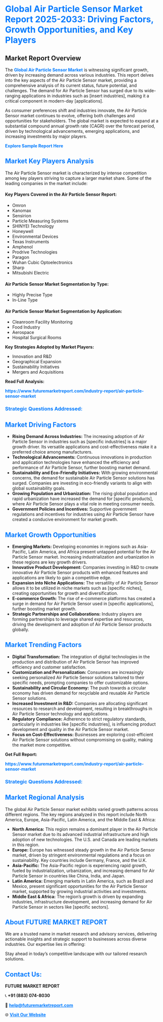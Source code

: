 <h1 style="color: #007BFF;">Global Air Particle Sensor Market Report 2025-2033: Driving Factors, Growth Opportunities, and Key Players</h1>

<section id="overview">
<h2>Market Report Overview</h2>
<p>The <a href="https://www.futuremarketreport.com/industry-report/air-particle-sensor-market" style="color: #007BFF; text-decoration: none;"><strong>Global Air Particle Sensor Market</strong></a> is witnessing significant growth, driven by increasing demand across various industries. This report delves into the key aspects of the Air Particle Sensor market, providing a comprehensive analysis of its current status, future potential, and challenges. The demand for Air Particle Sensor has surged due to its wide-ranging applications in industries such as [insert industries], making it a critical component in modern-day [applications].</p>
<p>As consumer preferences shift and industries innovate, the Air Particle Sensor market continues to evolve, offering both challenges and opportunities for stakeholders. The global market is expected to expand at a substantial compound annual growth rate (CAGR) over the forecast period, driven by technological advancements, emerging applications, and increasing investments by major players.</p>
</section>

<section id="overview">
<p><a href="https://www.futuremarketreport.com/request-sample/reportId=75515" style="color: #007BFF; text-decoration: none;"><strong>Explore Sample Report Here</strong></a></p>
</section>

<section id="key-players">
<h2 style="color: #007BFF;">Market Key Players Analysis</h2>
<p>The Air Particle Sensor market is characterized by intense competition among key players striving to capture a larger market share. Some of the leading companies in the market include:</p>
<h4>Key Players Covered in the Air Particle Sensor Report:</h4>
<ul><li>Omron</li><li>Kanomax</li><li>Sensirion</li><li>Particle Measuring Systems</li><li>SHINYEI Technology</li><li>Honeywell</li><li>Environmental Devices</li><li>Texas Instruments</li><li>Amphenol</li><li>Prodrive Technologies</li><li>Paragon</li><li>Wuhan Cubic Optoelectronics</li><li>Sharp</li><li>Mitsubishi Electric</li></ul>
<h4>Air Particle Sensor Market Segmentation by Type:</h4>
<ul><li>Highly Precise Type</li><li>In-Line Type</li></ul>

<h4>Air Particle Sensor Market Segmentation by Application:</h4>
<ul><li>Cleanroom Facility Monitoring</li><li>Food Industry</li><li>Aerospace</li><li>Hospital Surgical Rooms</li></ul>
<p><strong>Key Strategies Adopted by Market Players:</strong></p>
<ul>
<li>Innovation and R&D</li>
<li>Geographical Expansion</li>
<li>Sustainability Initiatives</li>
<li>Mergers and Acquisitions</li>
</ul>
</section>

<section>
<p><strong>Read Full Analysis: </strong></p><a href="https://www.futuremarketreport.com/industry-report/air-particle-sensor-market" style="color: #007BFF; text-decoration: none;"><strong>https://www.futuremarketreport.com/industry-report/air-particle-sensor-market</strong></a>
<h3 style="color: #007BFF;">Strategic Questions Addressed:</h3>
</section>

<section id="driving-factors">
<h2 style="color: #007BFF;">Market Driving Factors</h2>
<ul>
<li><strong>Rising Demand Across Industries:</strong> The increasing adoption of Air Particle Sensor in industries such as [specific industries] is a major growth driver. Its versatile applications and cost-effectiveness make it a preferred choice among manufacturers.</li>
<li><strong>Technological Advancements:</strong> Continuous innovations in production and application technologies have enhanced the efficiency and performance of Air Particle Sensor, further boosting market demand.</li>
<li><strong>Sustainability and Eco-Friendly Initiatives:</strong> With growing environmental concerns, the demand for sustainable Air Particle Sensor solutions has surged. Companies are investing in eco-friendly variants to align with global sustainability goals.</li>
<li><strong>Growing Population and Urbanization:</strong> The rising global population and rapid urbanization have increased the demand for [specific products], where Air Particle Sensor plays a vital role in meeting consumer needs.</li>
<li><strong>Government Policies and Incentives:</strong> Supportive government regulations and incentives for industries using Air Particle Sensor have created a conducive environment for market growth.</li>
</ul>
</section>

<section id="growth-opportunities">
<h2 style="color: #007BFF;">Market Growth Opportunities</h2>
<ul>
<li><strong>Emerging Markets:</strong> Developing economies in regions such as Asia-Pacific, Latin America, and Africa present untapped potential for the Air Particle Sensor market. Increasing industrialization and urbanization in these regions are key growth drivers.</li>
<li><strong>Innovative Product Development:</strong> Companies investing in R&D to create innovative Air Particle Sensor products with enhanced features and applications are likely to gain a competitive edge.</li>
<li><strong>Expansion into Niche Applications:</strong> The versatility of Air Particle Sensor allows it to be utilized in niche markets such as [specific niches], creating opportunities for growth and diversification.</li>
<li><strong>E-commerce Growth:</strong> The rise of e-commerce platforms has created a surge in demand for Air Particle Sensor used in [specific applications], further boosting market growth.</li>
<li><strong>Strategic Partnerships and Collaborations:</strong> Industry players are forming partnerships to leverage shared expertise and resources, driving the development and adoption of Air Particle Sensor products globally.</li>
</ul>
</section>

<section id="trending-factors">
<h2 style="color: #007BFF;">Market Trending Factors</h2>
<ul>
<li><strong>Digital Transformation:</strong> The integration of digital technologies in the production and distribution of Air Particle Sensor has improved efficiency and customer satisfaction.</li>
<li><strong>Customization and Personalization:</strong> Consumers are increasingly seeking personalized Air Particle Sensor solutions tailored to their specific needs, prompting companies to offer customizable options.</li>
<li><strong>Sustainability and Circular Economy:</strong> The push towards a circular economy has driven demand for recyclable and reusable Air Particle Sensor solutions.</li>
<li><strong>Increased Investment in R&D:</strong> Companies are allocating significant resources to research and development, resulting in breakthroughs in Air Particle Sensor technology and applications.</li>
<li><strong>Regulatory Compliance:</strong> Adherence to strict regulatory standards, particularly in industries like [specific industries], is influencing product development and quality in the Air Particle Sensor market.</li>
<li><strong>Focus on Cost-Effectiveness:</strong> Businesses are exploring cost-efficient Air Particle Sensor solutions without compromising on quality, making the market more competitive.</li>
</ul>
</section>

<section>
<p><strong>Get Full Report: </strong></p><a href="https://www.futuremarketreport.com/industry-report/air-particle-sensor-market" style="color: #007BFF; text-decoration: none;"><strong>https://www.futuremarketreport.com/industry-report/air-particle-sensor-market</strong></a>
<h3 style="color: #007BFF;">Strategic Questions Addressed:</h3>
</section>


<section id="regional-analysis">
<h2 style="color: #007BFF;">Market Regional Analysis</h2>
<p>The global Air Particle Sensor market exhibits varied growth patterns across different regions. The key regions analyzed in this report include North America, Europe, Asia-Pacific, Latin America, and the Middle East & Africa:</p>
<ul>
<li><strong>North America:</strong> This region remains a dominant player in the Air Particle Sensor market due to its advanced industrial infrastructure and high adoption of new technologies. The U.S. and Canada are leading markets in this region.</li>
<li><strong>Europe:</strong> Europe has witnessed steady growth in the Air Particle Sensor market, driven by stringent environmental regulations and a focus on sustainability. Key countries include Germany, France, and the U.K.</li>
<li><strong>Asia-Pacific:</strong> The Asia-Pacific region is experiencing rapid growth, fueled by industrialization, urbanization, and increasing demand for Air Particle Sensor in countries like China, India, and Japan.</li>
<li><strong>Latin America:</strong> Emerging markets in Latin America, such as Brazil and Mexico, present significant opportunities for the Air Particle Sensor market, supported by growing industrial activities and investments.</li>
<li><strong>Middle East & Africa:</strong> The region’s growth is driven by expanding industries, infrastructure development, and increasing demand for Air Particle Sensor in sectors like [specific sectors].</li>
</ul>
</section>

<footer>
<h2 style="color: #007BFF;">About FUTURE MARKET REPORT</h2>
<p>We are a trusted name in market research and advisory services, delivering actionable insights and strategic support to businesses across diverse industries. Our expertise lies in offering:</p>

<p>Stay ahead in today’s competitive landscape with our tailored research solutions.</p>

<h2 style="color: #007BFF;">Contact Us:</h2>
<p><strong>FUTURE MARKET REPORT</strong></p>
<p>📞 <strong>+91 (883) 074-8030</strong></p>
<p>📧 <strong><a href="mailto:help@futuremarketreport.com" style="color: #007BFF;">help@futuremarketreport.com</a></strong></p>
<p>🌐 <strong><a href="https://www.futuremarketreport.com/" style="color: #007BFF;">Visit Our Website</a></strong></p>
</footer>